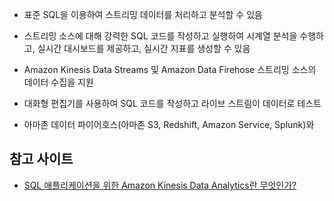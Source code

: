- 표준 SQL을 이용하여 스트리밍 데이터를 처리하고 분석할 수 있음
- 스트리밍 소스에 대해 강력한 SQL 코드를 작성하고 실행하여 시계열 분석을 수행하고, 실시간 대시보드를 제공하고, 실시간 지표를 생성할 수 있음

- Amazon Kinesis Data Streams 및 Amazon Data Firehose 스트리밍 소스의 데이터 수집을 지원
- 대화형 편집기를 사용하여 SQL 코드를 작성하고 라이브 스트림이 데이터로 테스트

- 아마존 데이터 파이어호스(아마존 S3, Redshift, Amazon Service, Splunk)와 


## 참고 사이트
- [SQL 애플리케이션을 위한 Amazon Kinesis Data Analytics란 무엇인가?](https://docs.aws.amazon.com/ko_kr/kinesisanalytics/latest/dev/what-is.html)